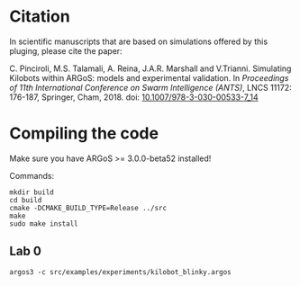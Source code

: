 # Citation

In scientific manuscripts that are based on simulations offered by this pluging, please cite the paper:

C. Pinciroli, M.S. Talamali, A. Reina, J.A.R. Marshall and V.Trianni. Simulating Kilobots within ARGoS: models and experimental validation. In _Proceedings of 11th International Conference on Swarm Intelligence (ANTS)_, LNCS 11172: 176-187, Springer, Cham, 2018. doi: [10.1007/978-3-030-00533-7_14](https://doi.org/10.1007/978-3-030-00533-7_14)

# Compiling the code

Make sure you have ARGoS >= 3.0.0-beta52 installed!

Commands:
```shell
mkdir build
cd build
cmake -DCMAKE_BUILD_TYPE=Release ../src
make
sudo make install
```

## Lab 0
```shell
argos3 -c src/examples/experiments/kilobot_blinky.argos
